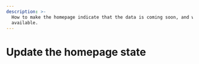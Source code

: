 ```yaml
---
description: >-
  How to make the homepage indicate that the data is coming soon, and when it's
  available.
---
```


# Update the homepage state


